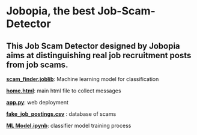 # Jobopia, the best Job-Scam-Detector
## This Job Scam Detector designed by Jobopia aims at distinguishing real job recruitment posts from job scams. 

[**scam_finder.joblib**](https://github.com/katemxing/Job-Scam-Detector/blob/main/scam_finder.joblib): Machine learning model for classification

[**home.html**](https://github.com/katemxing/Job-Scam-Detector/tree/main/templates): main html file to collect messages

[**app.py**](https://github.com/katemxing/Job-Scam-Detector/blob/main/app.py): web deployment

[**fake_job_postings.csv**](https://github.com/katemxing/Job-Scam-Detector/blob/main/fake_job_postings.csv) : database of scams

[**ML Model.ipynb**](https://github.com/katemxing/Job-Scam-Detector/blob/main/ML%20Model.ipynb): classifier model training process
